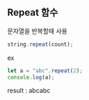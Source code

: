 ## Repeat 함수

문자열을 반복할때 사용

```js
string.repeat(count);
```

ex

```js
let a = "abc".repeat(2);
console.log(a);
```

result : abcabc
